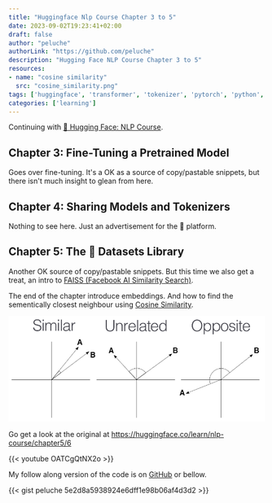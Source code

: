 ```yaml
---
title: "Huggingface Nlp Course Chapter 3 to 5"
date: 2023-09-02T19:23:41+02:00
draft: false
author: "peluche"
authorLink: "https://github.com/peluche"
description: "Hugging Face NLP Course Chapter 3 to 5"
resources:
- name: "cosine similarity"
  src: "cosine_similarity.png"
tags: ['huggingface', 'transformer', 'tokenizer', 'pytorch', 'python', 'jupyter', 'FAISS', 'embedding']
categories: ['learning']
---
```


Continuing with [🤗 Hugging Face: NLP Course](https://huggingface.co/learn/nlp-course).

## Chapter 3: Fine-Tuning a Pretrained Model
Goes over fine-tuning. It's a OK as a source of copy/pastable snippets, but there isn't much insight to glean from here.

## Chapter 4: Sharing Models and Tokenizers
Nothing to see here. Just an advertisement for the 🤗 platform.

## Chapter 5: The 🤗 Datasets Library
Another OK source of copy/pastable snippets. But this time we also get a treat, an intro to [FAISS (Facebook AI Similarity Search)](https://ai.meta.com/tools/faiss/).

The end of the chapter introduce embeddings. And how to find the sementically closest neighbour using [Cosine Similarity](https://en.wikipedia.org/wiki/Cosine_similarity).

![Cosine Similarity](cosine_similarity.png "Cosine Similarity")

Go get a look at the original at https://huggingface.co/learn/nlp-course/chapter5/6

{{< youtube OATCgQtNX2o >}}

My follow along version of the code is on [GitHub](https://github.com/peluche/huggingface-NLP-course) or bellow.

{{< gist peluche 5e2d8a5938924e6dff1e98b06af4d3d2 >}}
